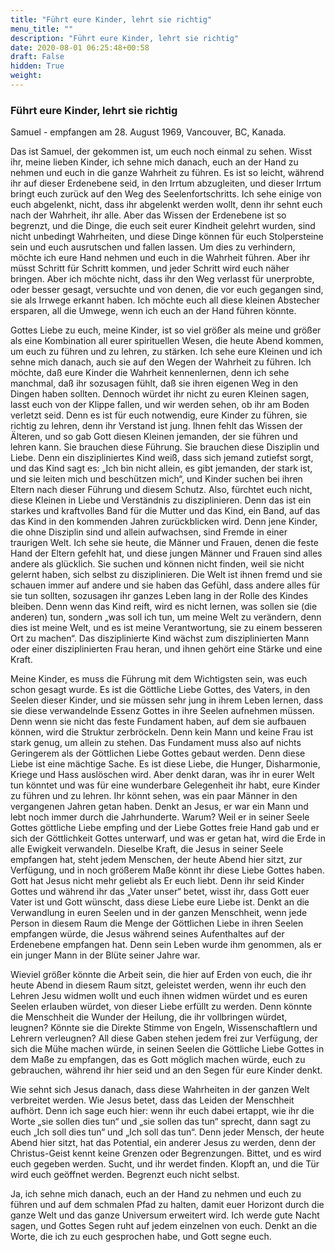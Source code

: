 ```yaml
---
title: "Führt eure Kinder, lehrt sie richtig"
menu_title: ""
description: "Führt eure Kinder, lehrt sie richtig"
date: 2020-08-01 06:25:48+00:58
draft: False
hidden: True
weight:
---
```

### Führt eure Kinder, lehrt sie richtig

Samuel - empfangen am 28. August 1969, Vancouver, BC, Kanada.  

Das ist Samuel, der gekommen ist, um euch noch einmal zu sehen. Wisst ihr, meine lieben Kinder, ich sehne mich danach, euch an der Hand zu nehmen und euch in die ganze Wahrheit zu führen. Es ist so leicht, während ihr auf dieser Erdenebene seid, in den Irrtum abzugleiten, und dieser Irrtum bringt euch zurück auf den Weg des Seelenfortschritts. Ich sehe einige von euch abgelenkt, nicht, dass ihr abgelenkt werden wollt, denn ihr sehnt euch nach der Wahrheit, ihr alle. Aber das Wissen der Erdenebene ist so begrenzt, und die Dinge, die euch seit eurer Kindheit gelehrt wurden, sind nicht unbedingt Wahrheiten, und diese Dinge können für euch Stolpersteine sein und euch ausrutschen und fallen lassen. Um dies zu verhindern, möchte ich eure Hand nehmen und euch in die Wahrheit führen. Aber ihr müsst Schritt für Schritt kommen, und jeder Schritt wird euch näher bringen. Aber ich möchte nicht, dass ihr den Weg verlasst für unerprobte, oder besser gesagt, versuchte und von denen, die vor euch gegangen sind, sie als Irrwege erkannt haben. Ich möchte euch all diese kleinen Abstecher ersparen, all die Umwege, wenn ich euch an der Hand führen könnte.  

Gottes Liebe zu euch, meine Kinder, ist so viel größer als meine und größer als eine Kombination all eurer spirituellen Wesen, die heute Abend kommen, um euch zu führen und zu lehren, zu stärken. Ich sehe eure Kleinen und ich sehne mich danach, auch sie auf den Wegen der Wahrheit zu führen. Ich möchte, daß eure Kinder die Wahrheit kennenlernen, denn ich sehe manchmal, daß ihr sozusagen fühlt, daß sie ihren eigenen Weg in den Dingen haben sollten. Dennoch würdet ihr nicht zu euren Kleinen sagen, lasst euch von der Klippe fallen, und wir werden sehen, ob ihr am Boden verletzt seid. Denn es ist für euch notwendig, eure Kinder zu führen, sie richtig zu lehren, denn ihr Verstand ist jung. Ihnen fehlt das Wissen der Älteren, und so gab Gott diesen Kleinen jemanden, der sie führen und lehren kann. Sie brauchen diese Führung. Sie brauchen diese Disziplin und Liebe. Denn ein diszipliniertes Kind weiß, dass sich jemand zutiefst sorgt, und das Kind sagt es: „Ich bin nicht allein, es gibt jemanden, der stark ist, und sie leiten mich und beschützen mich“, und Kinder suchen bei ihren Eltern nach dieser Führung und diesem Schutz. Also, fürchtet euch nicht, diese Kleinen in Liebe und Verständnis zu disziplinieren. Denn das ist ein starkes und kraftvolles Band für die Mutter und das Kind, ein Band, auf das das Kind in den kommenden Jahren zurückblicken wird. Denn jene Kinder, die ohne Disziplin sind und allein aufwachsen, sind Fremde in einer traurigen Welt. Ich sehe sie heute, die Männer und Frauen, denen die feste Hand der Eltern gefehlt hat, und diese jungen Männer und Frauen sind alles andere als glücklich. Sie suchen und können nicht finden, weil sie nicht gelernt haben, sich selbst zu disziplinieren. Die Welt ist ihnen fremd und sie schauen immer auf andere und sie haben das Gefühl, dass andere alles für sie tun sollten, sozusagen ihr ganzes Leben lang in der Rolle des Kindes bleiben. Denn wenn das Kind reift, wird es nicht lernen, was sollen sie (die anderen) tun, sondern „was soll ich tun, um meine Welt zu verändern, denn dies ist meine Welt, und es ist meine Verantwortung, sie zu einem besseren Ort zu machen“. Das disziplinierte Kind wächst zum disziplinierten Mann oder einer disziplinierten Frau heran, und ihnen gehört eine Stärke und eine Kraft.  

Meine Kinder, es muss die Führung mit dem Wichtigsten sein, was euch schon gesagt wurde. Es ist die Göttliche Liebe Gottes, des Vaters, in den Seelen dieser Kinder, und sie müssen sehr jung in ihrem Leben lernen, dass sie diese verwandelnde Essenz Gottes in ihre Seelen aufnehmen müssen. Denn wenn sie nicht das feste Fundament haben, auf dem sie aufbauen können, wird die Struktur zerbröckeln. Denn kein Mann und keine Frau ist stark genug, um allein zu stehen. Das Fundament muss also auf nichts Geringerem als der Göttlichen Liebe Gottes gebaut werden. Denn diese Liebe ist eine mächtige Sache. Es ist diese Liebe, die Hunger, Disharmonie, Kriege und Hass auslöschen wird. Aber denkt daran, was ihr in eurer Welt tun könntet und was für eine wunderbare Gelegenheit ihr habt, eure Kinder zu führen und zu lehren. Ihr könnt sehen, was ein paar Männer in den vergangenen Jahren getan haben. Denkt an Jesus, er war ein Mann und lebt noch immer durch die Jahrhunderte. Warum? Weil er in seiner Seele Gottes göttliche Liebe empfing und der Liebe Gottes freie Hand gab und er sich der Göttlichkeit Gottes unterwarf, und was er getan hat, wird die Erde in alle Ewigkeit verwandeln. Dieselbe Kraft, die Jesus in seiner Seele empfangen hat, steht jedem Menschen, der heute Abend hier sitzt, zur Verfügung, und in noch größerem Maße könnt ihr diese Liebe Gottes haben. Gott hat Jesus nicht mehr geliebt als Er euch liebt. Denn ihr seid Kinder Gottes und während ihr das „Vater unser“ betet, wisst ihr, dass Gott euer Vater ist und Gott wünscht, dass diese Liebe eure Liebe ist. Denkt an die Verwandlung in euren Seelen und in der ganzen Menschheit, wenn jede Person in diesem Raum die Menge der Göttlichen Liebe in ihren Seelen empfangen würde, die Jesus während seines Aufenthaltes auf der Erdenebene empfangen hat. Denn sein Leben wurde ihm genommen, als er ein junger Mann in der Blüte seiner Jahre war.  

Wieviel größer könnte die Arbeit sein, die hier auf Erden von euch, die ihr heute Abend in diesem Raum sitzt, geleistet werden, wenn ihr euch den Lehren Jesu widmen wollt und euch ihnen widmen würdet und es euren Seelen erlauben würdet, von dieser Liebe erfüllt zu werden. Denn könnte die Menschheit die Wunder der Heilung, die ihr vollbringen würdet, leugnen? Könnte sie die Direkte Stimme von Engeln, Wissenschaftlern und Lehrern verleugnen? All diese Gaben stehen jedem frei zur Verfügung, der sich die Mühe machen würde, in seinen Seelen die Göttliche Liebe Gottes in dem Maße zu empfangen, das es Gott möglich machen würde, euch zu gebrauchen, während ihr hier seid und an den Segen für eure Kinder denkt.

Wie sehnt sich Jesus danach, dass diese Wahrheiten in der ganzen Welt verbreitet werden. Wie Jesus betet, dass das Leiden der Menschheit aufhört. Denn ich sage euch hier: wenn ihr euch dabei ertappt, wie ihr die Worte „sie sollen dies tun“ und „sie sollen das tun“ sprecht, dann sagt zu euch „Ich soll dies tun“ und „Ich soll das tun“. Denn jeder Mensch, der heute Abend hier sitzt, hat das Potential, ein anderer Jesus zu werden, denn der Christus-Geist kennt keine Grenzen oder Begrenzungen. Bittet, und es wird euch gegeben werden. Sucht, und ihr werdet finden. Klopft an, und die Tür wird euch geöffnet werden. Begrenzt euch nicht selbst.  

Ja, ich sehne mich danach, euch an der Hand zu nehmen und euch zu führen und auf dem schmalen Pfad zu halten, damit euer Horizont durch die ganze Welt und das ganze Universum erweitert wird. Ich werde gute Nacht sagen, und Gottes Segen ruht auf jedem einzelnen von euch. Denkt an die Worte, die ich zu euch gesprochen habe, und Gott segne euch.
